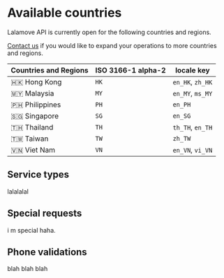 # Available countries

Lalamove API is currently open for the following countries and regions.

<aside class="success"><a href="#sales">Contact us</a> if you would like to expand your operations to more countries and regions.</aside>

| Countries and Regions | ISO 3166-1 alpha-2 | locale key       |
| --------------------- | ------------------ | ---------------- |
| 🇭🇰 Hong Kong          | `HK`               | `en_HK`, `zh_HK` |
| 🇲🇾 Malaysia           | `MY`               | `en_MY`, `ms_MY` |
| 🇵🇭 Philippines        | `PH`               | `en_PH`          |
| 🇸🇬 Singapore          | `SG`               | `en_SG`          |
| 🇹🇭 Thailand           | `TH`               | `th_TH`, `en_TH` |
| 🇹🇼 Taiwan             | `TW`               | `zh_TW`          |
| 🇻🇳 Viet Nam           | `VN`               | `en_VN`, `vi_VN` |

## Service types

lalalalal

## Special requests

i m special haha.

## Phone validations

blah blah blah
